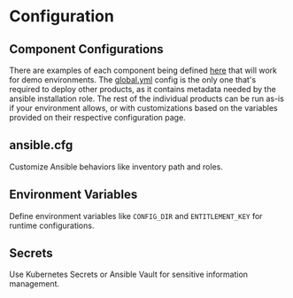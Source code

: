 # Configuration

## Component Configurations

There are examples of each component being defined [here](https://github.com/Knickkennedy/sterling-data-exchange-deployer/tree/main/examples/configs) that will work for demo environments. The [global.yml](https://github.com/Knickkennedy/sterling-data-exchange-deployer/blob/main/examples/configs/global.yml) config is the only one that's required to deploy other products, as it contains metadata needed by the ansible installation role. The rest of the individual products can be run as-is if your environment allows, or with customizations based on the variables provided on their respective configuration page.

## ansible.cfg

Customize Ansible behaviors like inventory path and roles.

## Environment Variables

Define environment variables like `CONFIG_DIR` and `ENTITLEMENT_KEY` for runtime configurations.

## Secrets

Use Kubernetes Secrets or Ansible Vault for sensitive information management.